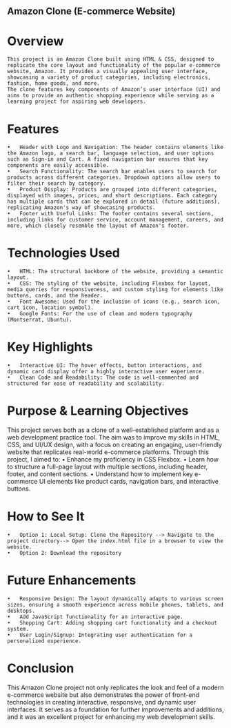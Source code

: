 ## Amazon Clone (E-commerce Website)

# Overview
	This project is an Amazon Clone built using HTML & CSS, designed to replicate the core layout and functionality of the popular e-commerce website, Amazon. It provides a visually appealing user interface, showcasing a variety of product categories, including electronics, fashion, home goods, and more.
	The clone features key components of Amazon’s user interface (UI) and aims to provide an authentic shopping experience while serving as a learning project for aspiring web developers.

# Features
	•	Header with Logo and Navigation: The header contains elements like the Amazon logo, a search bar, language selection, and user options such as Sign-in and Cart. A fixed navigation bar ensures that key components are easily accessible.
	•	Search Functionality: The search bar enables users to search for products across different categories. Dropdown options allow users to filter their search by category.
	•	Product Display: Products are grouped into different categories, displayed with images, prices, and short descriptions. Each category has multiple cards that can be explored in detail (future additions), replicating Amazon's way of showcasing products.
	•	Footer with Useful Links: The footer contains several sections, including links for customer service, account management, careers, and more, which closely resemble the layout of Amazon's footer.
 
# Technologies Used
	•	HTML: The structural backbone of the website, providing a semantic layout.
	•	CSS: The styling of the website, including Flexbox for layout, media queries for responsiveness, and custom styling for elements like buttons, cards, and the header.
	•	Font Awesome: Used for the inclusion of icons (e.g., search icon, cart icon, location symbol).
	•	Google Fonts: For the use of clean and modern typography (Montserrat, Ubuntu).
 
# Key Highlights
	•	Interactive UI: The hover effects, button interactions, and dynamic card display offer a highly interactive user experience.
	•	Clean Code and Readability: The code is well-commented and structured for ease of readability and scalability.
 
# Purpose & Learning Objectives
This project serves both as a clone of a well-established platform and as a web development practice tool. The aim was to improve my skills in HTML, CSS, and UI/UX design, with a focus on creating an engaging, user-friendly website that replicates real-world e-commerce platforms.
Through this project, I aimed to:
	•	Enhance my proficiency in CSS Flexbox.
	•	Learn how to structure a full-page layout with multiple sections, including header, footer, and content sections.
	•	Understand how to implement key e-commerce UI elements like product cards, navigation bars, and interactive buttons.

# How to See It
	•	Option 1: Local Setup: Clone the Repository --> Navigate to the project directory--> Open the index.html file in a browser to view the website.
 	•	Option 2: Download the repository
 
# Future Enhancements
	•	Responsive Design: The layout dynamically adapts to various screen sizes, ensuring a smooth experience across mobile phones, tablets, and desktops.
	•	Add JavaScript functionality for an interactive page.
	•	Shopping Cart: Adding shopping cart functionality and a checkout system.
	•	User Login/Signup: Integrating user authentication for a personalized experience.

# Conclusion
This Amazon Clone project not only replicates the look and feel of a modern e-commerce website but also demonstrates the power of front-end technologies in creating interactive, responsive, and dynamic user interfaces. It serves as a foundation for further improvements and additions, and it was an excellent project for enhancing my web development skills.
